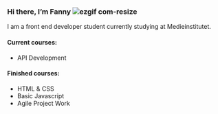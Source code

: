 ### Hi there, I’m Fanny ![ezgif com-resize](https://github.com/fannyestrom/fannyestrom/assets/126021119/486b7ae2-ac95-4dd1-bdd7-59bca073ba65)

I am a front end developer student currently studying at Medieinstitutet.

#### Current courses:
- API Development

#### Finished courses:
- HTML & CSS
- Basic Javascript
- Agile Project Work


<!---
fannyestrom/fannyestrom is a ✨ special ✨ repository because its `README.md` (this file) appears on your GitHub profile.
You can click the Preview link to take a look at your changes.
--->
